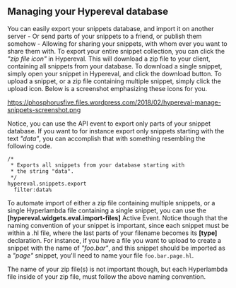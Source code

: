 ## Managing your Hypereval database

You can easily export your snippets database, and import it on another server - Or send parts of your snippets
to a friend, or publish them somehow - Allowing for sharing your snippets, with whom ever you
want to share them with. To export your entire snippet collection, you can click the _"zip file icon"_ in Hypereval. This will download
a zip file to your client, containing all snippets from your database. To download a single snippet, simply
open your snippet in Hypereval, and click the download button. To upload a snippet, or a zip file containing
multiple snippet, simply click the upload icon.
Below is a screenshot emphasizing these icons for you.

https://phosphorusfive.files.wordpress.com/2018/02/hypereval-manage-snippets-screenshot.png

Notice, you can use the API event to export only parts of your snippet database. If you want to for instance
export only snippets starting with the text _"data"_, you can accomplish that with something resembling the
following code.

```hyperlambda-snippet
/*
 * Exports all snippets from your database starting with
 * the string "data".
 */
hypereval.snippets.export
  filter:data%
```

To automate import of either a zip file containing multiple snippets, or a single Hyperlambda file containing
a single snippet, you can use the **[hypereval.widgets.eval.import-files]** Active Event. Notice though that the
naming convention of your snippet is important, since each snippet must be within a .hl file, where the last
parts of your filename becomes its **[type]** declaration. For instance, if you have a file you want to upload
to create a snippet with the name of _"foo.bar"_, and this snippet should be imported as a _"page"_ snippet,
you'll need to name your file `foo.bar.page.hl`.

The name of your zip file(s) is not important though, but each Hyperlambda file inside of your zip file, must
follow the above naming convention.
